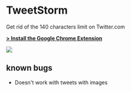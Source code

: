 # TweetStorm

Get rid of the 140 characters limit on Twitter.com

**[> Install the Google Chrome Extension](https://chrome.google.com/webstore/detail/tweetstorm/jhgcnjnaennpeiafcjanlnibelmobbgh)**

![](http://cl.ly/image/1N30011s2t23/Screen%20Shot%202014-11-26%20at%2011.34.01%20AM.png)

## known bugs
- Doesn't work with tweets with images
